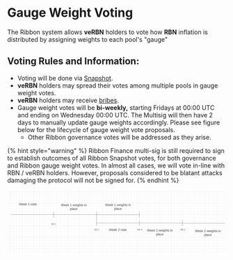 # Gauge Weight Voting

The Ribbon system allows **veRBN** holders to vote how **RBN** inflation is distributed by assigning weights to each pool's "gauge"

## **Voting Rules and Information:**

* Voting will be done via [Snapshot](https://snapshot.org/#/rbn.eth).
* **veRBN** holders may spread their votes among multiple pools in gauge weight votes.
* **veRBN** holders may receive [bribes](bribes.md).&#x20;
* Gauge weight votes will be **bi-weekly,** starting Fridays at 00:00 UTC and ending on Wednesday 00:00 UTC. The Multisig will then have 2 days to manually update gauge weights accordingly. Please see figure below for the lifecycle of gauge weight vote proposals.
  * Other Ribbon governance votes will be addressed as they arise.

{% hint style="warning" %}
Ribbon Finance multi-sig is still required to sign to establish outcomes of all Ribbon Snapshot votes, for both governance and Ribbon gauge weight votes. In almost all cases, we will vote in-line with RBN / veRBN holders. However, proposals considered to be blatant attacks damaging the protocol will not be signed for.
{% endhint %}

![](<../.gitbook/assets/IMAGE 2022-04-07 111450.jpg>)





